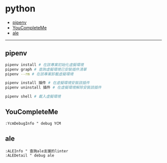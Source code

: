 # python

<!-- vim-markdown-toc GFM -->

* [pipenv](#pipenv)
* [YouCompleteMe](#youcompleteme)
* [ale](#ale)

<!-- vim-markdown-toc -->

---

## pipenv

```zsh
pipenv install # 在該專案初始化虛擬環境
pipenv graph # 查詢虛擬環境已安裝插件清單
pipenv --rm # 在該專案卸載虛擬環境

pipenv install 插件 # 在虛擬環境安裝該插件
pipenv uninstall 插件 # 在虛擬環境解除安裝該插件

pipenv shell # 載入虛擬環境
```

## YouCompleteMe

```vim
:YcmDebugInfo " debug YCM
```

## ale

```vim
:ALEInfo " 查詢ale支援的linter
:ALEDetail " debug ale
```
